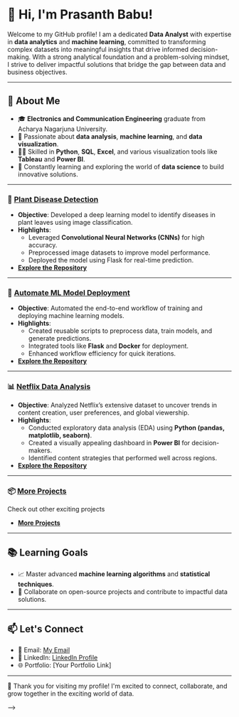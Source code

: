 # 👋 Hi, I'm Prasanth Babu!  

Welcome to my GitHub profile! I am a dedicated **Data Analyst** with expertise in **data analytics** and **machine learning**, committed to transforming complex datasets into meaningful insights that drive informed decision-making. With a strong analytical foundation and a problem-solving mindset, I strive to deliver impactful solutions that bridge the gap between data and business objectives.

---

## 🌟 About Me  
- 🎓 **Electronics and Communication Engineering** graduate from Acharya Nagarjuna University.  
- 🌱 Passionate about **data analysis**, **machine learning**, and **data visualization**.  
- 👨‍💻 Skilled in **Python**, **SQL**, **Excel**, and various visualization tools like **Tableau** and **Power BI**.  
- 🚀 Constantly learning and exploring the world of **data science** to build innovative solutions.  

---

### 🌿 [Plant Disease Detection](#)  
- **Objective**: Developed a deep learning model to identify diseases in plant leaves using image classification.  
- **Highlights**:  
  - Leveraged **Convolutional Neural Networks (CNNs)** for high accuracy.  
  - Preprocessed image datasets to improve model performance.  
  - Deployed the model using Flask for real-time prediction.  
- **[Explore the Repository](https://github.com/Prasanth7733/Plant-Disease-Detection)**  

---

### 🤖 [Automate ML Model Deployment](#)  
- **Objective**: Automated the end-to-end workflow of training and deploying machine learning models.  
- **Highlights**:  
  - Created reusable scripts to preprocess data, train models, and generate predictions.  
  - Integrated tools like **Flask** and **Docker** for deployment.  
  - Enhanced workflow efficiency for quick iterations.  
- **[Explore the Repository](https://github.com/Prasanth7733/Automate-ML-model)**  

---

### 📊 [Netflix Data Analysis](#)  
- **Objective**: Analyzed Netflix’s extensive dataset to uncover trends in content creation, user preferences, and global viewership.  
- **Highlights**:  
  - Conducted exploratory data analysis (EDA) using **Python (pandas, matplotlib, seaborn)**.  
  - Created a visually appealing dashboard in **Power BI** for decision-makers.  
  - Identified content strategies that performed well across regions.  
- **[Explore the Repository](https://github.com/Prasanth7733/Netflix-Data-Analysis)**  
  

---

### 📦 [More Projects](#)  
Check out other exciting projects 
- **[More Projects](https://github.com/Prasanth7733)**  


---

## 📚 Learning Goals  
- 📈 Master advanced **machine learning algorithms** and **statistical techniques**.  
- 🤝 Collaborate on open-source projects and contribute to impactful data solutions.  


---

## 📫 Let's Connect  
- 📧 Email: [My Email](prasanthbabu7733@gmail.com)  
- 💼 LinkedIn: [LinkedIn Profile](https://www.linkedin.com/in/prasanth-babu-493355278/)  
- 🌐 Portfolio: [Your Portfolio Link]  

---

🌟 Thank you for visiting my profile! I'm excited to connect, collaborate, and grow together in the exciting world of data.  

-->
